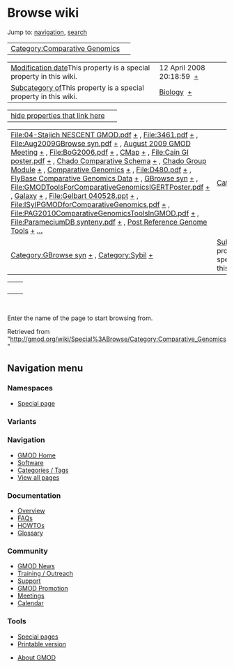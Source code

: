 <div id="mw-page-base" class="noprint">

</div>

<div id="mw-head-base" class="noprint">

</div>

<div id="content" class="mw-body" role="main">

<span id="top"></span>

<div id="mw-js-message" style="display:none;">

</div>



# <span dir="auto">Browse wiki</span>

<div id="bodyContent">

<div id="contentSub">

</div>

<div id="jump-to-nav" class="mw-jump">

Jump to: [navigation](#mw-navigation), [search](#p-search)

</div>

<div id="mw-content-text">

|  |  |
|----|----|
| [Category:Comparative Genomics](/wiki/Category:Comparative_Genomics "Category:Comparative Genomics") |  |

|  |  |
|----|----|
| <span class="smw-highlighter" data-type="1" state="inline" data-title="Property"><span class="smwbuiltin">[Modification date](/wiki/Property:Modification_date "Property:Modification date")</span><span class="smwttcontent">This property is a special property in this wiki.</span></span> | <span class="smwb-value">12 April 2008 20:18:59  <span class="smwsearch">[+](/wiki/Special%3ASearchByProperty/Modification-20date/12-20April-202008-2020:18:59 "Special%3ASearchByProperty/Modification-20date/12-20April-202008-2020:18:59")</span></span> |
| <span class="smw-highlighter" data-type="1" state="inline" data-title="Property"><span class="smwbuiltin">[Subcategory of](/wiki/Property:Subcategory_of "Property:Subcategory of")</span><span class="smwttcontent">This property is a special property in this wiki.</span></span> | <span class="smwb-value">[Biology](/wiki/Category:Biology "Category:Biology")  <span class="smwsearch">[+](/wiki/Special%3ASearchByProperty/Subcategory-20of/Biology "Special%3ASearchByProperty/Subcategory-20of/Biology")</span></span> |

<span id="smw_browse_incoming"></span>

|  |  |
|----|----|
| [hide properties that link here](/mediawiki/index.php?title=Special:Browse&offset=0&dir=out&article=Category%3AComparative+Genomics)  |  |

|  |  |
|----|----|
| <span class="smwb-ivalue">[File:04-Stajich NESCENT GMOD.pdf](/wiki/File:04-Stajich_NESCENT_GMOD.pdf "File:04-Stajich NESCENT GMOD.pdf") <span class="smwbrowse">[+](/wiki/Special%3ABrowse/File:04-2DStajich-20NESCENT-20GMOD.pdf "Special%3ABrowse/File:04-2DStajich-20NESCENT-20GMOD.pdf")</span></span> , <span class="smwb-ivalue">[File:3461.pdf](/wiki/File:3461.pdf "File:3461.pdf") <span class="smwbrowse">[+](/wiki/Special%3ABrowse/File:3461.pdf "Special%3ABrowse/File:3461.pdf")</span></span> , <span class="smwb-ivalue">[File:Aug2009GBrowse syn.pdf](/wiki/File:Aug2009GBrowse_syn.pdf "File:Aug2009GBrowse syn.pdf") <span class="smwbrowse">[+](/wiki/Special%3ABrowse/File:Aug2009GBrowse-20syn.pdf "Special%3ABrowse/File:Aug2009GBrowse-20syn.pdf")</span></span> , <span class="smwb-ivalue">[August 2009 GMOD Meeting](/wiki/August_2009_GMOD_Meeting "August 2009 GMOD Meeting") <span class="smwbrowse">[+](/wiki/Special%3ABrowse/August-202009-20GMOD-20Meeting "Special%3ABrowse/August-202009-20GMOD-20Meeting")</span></span> , <span class="smwb-ivalue">[File:BoG2006.pdf](/wiki/File:BoG2006.pdf "File:BoG2006.pdf") <span class="smwbrowse">[+](/wiki/Special%3ABrowse/File:BoG2006.pdf "Special%3ABrowse/File:BoG2006.pdf")</span></span> , <span class="smwb-ivalue">[CMap](/wiki/CMap "CMap") <span class="smwbrowse">[+](/wiki/Special%3ABrowse/CMap "Special%3ABrowse/CMap")</span></span> , <span class="smwb-ivalue">[File:Cain GI poster.pdf](/wiki/File:Cain_GI_poster.pdf "File:Cain GI poster.pdf") <span class="smwbrowse">[+](/wiki/Special%3ABrowse/File:Cain-20GI-20poster.pdf "Special%3ABrowse/File:Cain-20GI-20poster.pdf")</span></span> , <span class="smwb-ivalue">[Chado Comparative Schema](/wiki/Chado_Comparative_Schema "Chado Comparative Schema") <span class="smwbrowse">[+](/wiki/Special%3ABrowse/Chado-20Comparative-20Schema "Special%3ABrowse/Chado-20Comparative-20Schema")</span></span> , <span class="smwb-ivalue">[Chado Group Module](/wiki/Chado_Group_Module "Chado Group Module") <span class="smwbrowse">[+](/wiki/Special%3ABrowse/Chado-20Group-20Module "Special%3ABrowse/Chado-20Group-20Module")</span></span> , <span class="smwb-ivalue">[Comparative Genomics](/wiki/Comparative_Genomics "Comparative Genomics") <span class="smwbrowse">[+](/wiki/Special%3ABrowse/Comparative-20Genomics "Special%3ABrowse/Comparative-20Genomics")</span></span> , <span class="smwb-ivalue">[File:D480.pdf](/wiki/File:D480.pdf "File:D480.pdf") <span class="smwbrowse">[+](/wiki/Special%3ABrowse/File:D480.pdf "Special%3ABrowse/File:D480.pdf")</span></span> , <span class="smwb-ivalue">[FlyBase Comparative Genomics Data](/wiki/FlyBase_Comparative_Genomics_Data "FlyBase Comparative Genomics Data") <span class="smwbrowse">[+](/wiki/Special%3ABrowse/FlyBase-20Comparative-20Genomics-20Data "Special%3ABrowse/FlyBase-20Comparative-20Genomics-20Data")</span></span> , <span class="smwb-ivalue">[GBrowse syn](/wiki/GBrowse_syn "GBrowse syn") <span class="smwbrowse">[+](/wiki/Special%3ABrowse/GBrowse-20syn "Special%3ABrowse/GBrowse-20syn")</span></span> , <span class="smwb-ivalue">[File:GMODToolsForComparativeGenomicsIGERTPoster.pdf](/wiki/File:GMODToolsForComparativeGenomicsIGERTPoster.pdf "File:GMODToolsForComparativeGenomicsIGERTPoster.pdf") <span class="smwbrowse">[+](/wiki/Special%3ABrowse/File:GMODToolsForComparativeGenomicsIGERTPoster.pdf "Special%3ABrowse/File:GMODToolsForComparativeGenomicsIGERTPoster.pdf")</span></span> , <span class="smwb-ivalue">[Galaxy](/wiki/Galaxy "Galaxy") <span class="smwbrowse">[+](/wiki/Special%3ABrowse/Galaxy "Special%3ABrowse/Galaxy")</span></span> , <span class="smwb-ivalue">[File:Gelbart 040528.ppt](/wiki/File:Gelbart_040528.ppt "File:Gelbart 040528.ppt") <span class="smwbrowse">[+](/wiki/Special%3ABrowse/File:Gelbart-20040528.ppt "Special%3ABrowse/File:Gelbart-20040528.ppt")</span></span> , <span class="smwb-ivalue">[File:ISyIPGMODforComparativeGenomics.pdf](/wiki/File:ISyIPGMODforComparativeGenomics.pdf "File:ISyIPGMODforComparativeGenomics.pdf") <span class="smwbrowse">[+](/wiki/Special%3ABrowse/File:ISyIPGMODforComparativeGenomics.pdf "Special%3ABrowse/File:ISyIPGMODforComparativeGenomics.pdf")</span></span> , <span class="smwb-ivalue">[File:PAG2010ComparativeGenomicsToolsInGMOD.pdf](/wiki/File:PAG2010ComparativeGenomicsToolsInGMOD.pdf "File:PAG2010ComparativeGenomicsToolsInGMOD.pdf") <span class="smwbrowse">[+](/wiki/Special%3ABrowse/File:PAG2010ComparativeGenomicsToolsInGMOD.pdf "Special%3ABrowse/File:PAG2010ComparativeGenomicsToolsInGMOD.pdf")</span></span> , <span class="smwb-ivalue">[File:ParameciumDB synteny.pdf](/wiki/File:ParameciumDB_synteny.pdf "File:ParameciumDB synteny.pdf") <span class="smwbrowse">[+](/wiki/Special%3ABrowse/File:ParameciumDB-20synteny.pdf "Special%3ABrowse/File:ParameciumDB-20synteny.pdf")</span></span> , <span class="smwb-ivalue">[Post Reference Genome Tools](/wiki/Post_Reference_Genome_Tools "Post Reference Genome Tools") <span class="smwbrowse">[+](/wiki/Special%3ABrowse/Post-20Reference-20Genome-20Tools "Special%3ABrowse/Post-20Reference-20Genome-20Tools")</span></span> […](/mediawiki/index.php?title=Special%3ASearchByProperty&property=&value=Category%3AComparative+Genomics) | [Categories](/wiki/Special:Categories "Special:Categories") |
| <span class="smwb-ivalue">[Category:GBrowse syn](/wiki/Category:GBrowse_syn "Category:GBrowse syn") <span class="smwbrowse">[+](/wiki/Special%3ABrowse/Category:GBrowse-20syn "Special%3ABrowse/Category:GBrowse-20syn")</span></span> , <span class="smwb-ivalue">[Category:Sybil](/wiki/Category:Sybil "Category:Sybil") <span class="smwbrowse">[+](/wiki/Special%3ABrowse/Category:Sybil "Special%3ABrowse/Category:Sybil")</span></span> | <span class="smw-highlighter" data-type="1" state="inline" data-title="Property"><span class="smwbuiltin">[Subcategory of](/wiki/Property:Subcategory_of "Property:Subcategory of")</span><span class="smwttcontent">This property is a special property in this wiki.</span></span> |

|     |     |
|-----|-----|
|     |     |

 

Enter the name of the page to start browsing from.  

</div>

<div class="printfooter">

Retrieved from
"<http://gmod.org/wiki/Special%3ABrowse/Category:Comparative_Genomics>"

</div>

<div id="catlinks" class="catlinks catlinks-allhidden">

</div>

<div class="visualClear">

</div>

</div>

</div>

<div id="mw-navigation">

## Navigation menu

<div id="mw-head">



<div id="left-navigation">

<div id="p-namespaces" class="vectorTabs" role="navigation"
aria-labelledby="p-namespaces-label">

### Namespaces

- <span id="ca-nstab-special">[Special
  page](/wiki/Special%3ABrowse/Category:Comparative_Genomics "This is a special page, you cannot edit the page itself")</span>

</div>

<div id="p-variants" class="vectorMenu emptyPortlet" role="navigation"
aria-labelledby="p-variants-label">

### 

### Variants[](#)

<div class="menu">

</div>

</div>

</div>





</div>



</div>

</div>

</div>

<div id="mw-panel">

<div id="p-logo" role="banner">

<a href="/wiki/Main_Page"
style="background-image: url(http://gmod.org/images/GMOD-cogs.png);"
title="Visit the main page"></a>

</div>

<div id="p-Navigation" class="portal" role="navigation"
aria-labelledby="p-Navigation-label">

### Navigation

<div class="body">

- <span id="n-GMOD-Home">[GMOD Home](/wiki/Main_Page)</span>
- <span id="n-Software">[Software](/wiki/GMOD_Components)</span>
- <span id="n-Categories-.2F-Tags">[Categories /
  Tags](/wiki/Categories)</span>
- <span id="n-View-all-pages">[View all
  pages](/wiki/Special:AllPages)</span>

</div>

</div>

<div id="p-Documentation" class="portal" role="navigation"
aria-labelledby="p-Documentation-label">

### Documentation

<div class="body">

- <span id="n-Overview">[Overview](/wiki/Overview)</span>
- <span id="n-FAQs">[FAQs](/wiki/Category:FAQ)</span>
- <span id="n-HOWTOs">[HOWTOs](/wiki/Category:HOWTO)</span>
- <span id="n-Glossary">[Glossary](/wiki/Glossary)</span>

</div>

</div>

<div id="p-Community" class="portal" role="navigation"
aria-labelledby="p-Community-label">

### Community

<div class="body">

- <span id="n-GMOD-News">[GMOD News](/wiki/GMOD_News)</span>
- <span id="n-Training-.2F-Outreach">[Training /
  Outreach](/wiki/Training_and_Outreach)</span>
- <span id="n-Support">[Support](/wiki/Support)</span>
- <span id="n-GMOD-Promotion">[GMOD
  Promotion](/wiki/GMOD_Promotion)</span>
- <span id="n-Meetings">[Meetings](/wiki/Meetings)</span>
- <span id="n-Calendar">[Calendar](/wiki/Calendar)</span>

</div>

</div>

<div id="p-tb" class="portal" role="navigation"
aria-labelledby="p-tb-label">

### Tools

<div class="body">

- <span id="t-specialpages"><a href="/wiki/Special:SpecialPages" accesskey="q"
  title="A list of all special pages [q]">Special pages</a></span>
- <span id="t-print"><a
  href="/mediawiki/index.php?title=Special%3ABrowse/Category:Comparative_Genomics&amp;printable=yes"
  rel="alternate" accesskey="p"
  title="Printable version of this page [p]">Printable version</a></span>

</div>

</div>

</div>

</div>

<div id="footer" role="contentinfo">

- <span id="footer-places-about">[About
  GMOD](/wiki/GMOD:About "GMOD:About")</span>

<!-- -->






</div>
